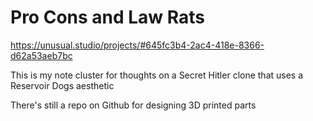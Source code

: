 # Pro Cons and Law Rats

https://unusual.studio/projects/#645fc3b4-2ac4-418e-8366-d62a53aeb7bc

This is my note cluster for thoughts on a Secret Hitler clone that uses a Reservoir Dogs aesthetic

There's still a repo on Github for designing 3D printed parts
